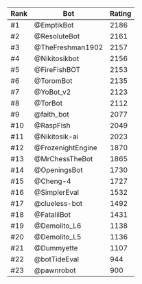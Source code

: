 Rank|Bot|Rating
---|---|---
#1|@EmptikBot|2186
#2|@ResoluteBot|2161
#3|@TheFreshman1902|2157
#4|@Nikitosikbot|2156
#5|@FireFishBOT|2153
#6|@ToromBot|2135
#7|@YoBot_v2|2123
#8|@TorBot|2112
#9|@faith_bot|2077
#10|@RaspFish|2049
#11|@Nikitosik-ai|2023
#12|@FrozenightEngine|1870
#13|@MrChessTheBot|1865
#14|@OpeningsBot|1730
#15|@Cheng-4|1727
#16|@SimplerEval|1532
#17|@clueless-bot|1492
#18|@FataliiBot|1431
#19|@Demolito_L6|1138
#20|@Demolito_L5|1136
#21|@Dummyette|1107
#22|@botTideEval|944
#23|@pawnrobot|900
